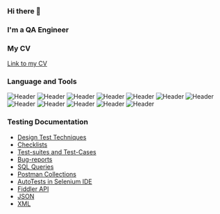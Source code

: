 ### Hi there 👋
### I'm a QA Engineer
### My CV
[Link to my CV](https://drive.google.com/file/d/1WNQuxpHjKU-i2wMQtgs-B5ghlvDkgW-n/view?usp=share_link)

### Language and Tools 
![Header](https://img.shields.io/badge/Jira-090909?style=for-the-badge&logo=jira&logoColor=136be1)
![Header](https://img.shields.io/badge/Postman-090909?style=for-the-badge&logo=postman&logoColor=f76935)
![Header](https://img.shields.io/badge/Swagger-090909?style=for-the-badge&logo=swagger&logoColor=7ede2b)
![Header](https://img.shields.io/badge/Github-090909?style=for-the-badge&logo=github&logoColor=8cc4d7)
![Header](https://img.shields.io/badge/DevTools-090909?style=for-the-badge&logo=googlechrome&logoColor=2674f2)
![Header](https://img.shields.io/badge/TestRail-090909?style=for-the-badge&logo=testrail&logoColor=71b556)
![Header](https://img.shields.io/badge/Fiddler-090909?style=for-the-badge&logo=fiddler&logoColor=8cc4d7)
![Header](https://img.shields.io/badge/MySgl-090909?style=for-the-badge&logo=mysql&logoColor=8cc4d7)
![Header](https://img.shields.io/badge/HTML-090909?style=for-the-badge&logo=html&logoColor=8cc4d7)
![Header](https://img.shields.io/badge/CSS-090909?style=for-the-badge&logo=css&logoColor=8cc4d7)
![Header](https://img.shields.io/badge/Selenium_IDE-090909?style=for-the-badge&logo=selenium&logoColor=1a468d)
![Header](https://img.shields.io/badge/CharlesProxy-090909?style=for-the-badge&logo=charlesproxy&logoColor=1a468d)

### Testing Documentation
- [Design Test Techniques](./Design_Test_Techniques/)
- [Checklists](./Ckecklists/)
- [Test-suites and Test-Cases](./Test_Cases/)
- [Bug-reports](./Bug_reports/)
- [SQL Queries](./SQL_practice/)
- [Postman Collections]()
- [AutoTests in Selenium IDE]()
- [Fiddler API]()
- [JSON]()
- [XML]()